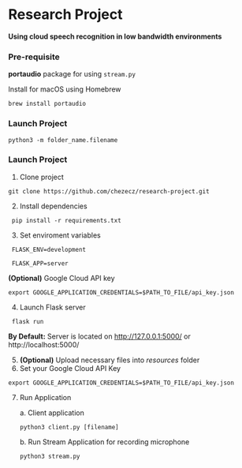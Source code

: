 # Research Project
__Using cloud speech recognition in low bandwidth environments__

### Pre-requisite

__portaudio__ package for using ```stream.py```

Install for macOS using Homebrew

```brew install portaudio```

### Launch Project

```python3 -m folder_name.filename```

### Launch Project
1. Clone project

```git clone https://github.com/chezecz/research-project.git```

2. Install dependencies

``` pip install -r requirements.txt```

3. Set enviroment variables

``` FLASK_ENV=development```

``` FLASK_APP=server```

__(Optional)__ Google Cloud API key

```export GOOGLE_APPLICATION_CREDENTIALS=$PATH_TO_FILE/api_key.json```

4. Launch Flask server

``` flask run```

**By Default:** Server is located on http://127.0.0.1:5000/ or http://localhost:5000/

5. __(Optional)__ Upload necessary files into *resources* folder
6. Set your Google Cloud API Key

```export GOOGLE_APPLICATION_CREDENTIALS=$PATH_TO_FILE/api_key.json```

7. Run Application

    a. Client application

    ``` python3 client.py [filename] ```

    b. Run Stream Application for recording microphone

    ```python3 stream.py```

